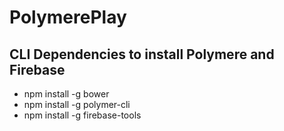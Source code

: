 # PolymerePlay

## CLI Dependencies to install Polymere and Firebase
* npm install -g bower
* npm install -g polymer-cli
* npm install -g firebase-tools
  
  
